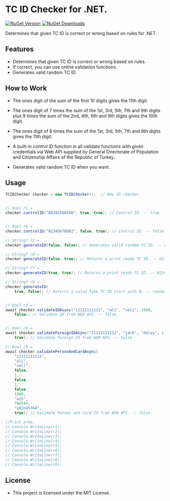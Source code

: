 
# TC ID Checker for .NET. 

[![NuGet Version](https://img.shields.io/nuget/v/TCIDChecker_NET.svg?style=flat&label=nuget&color=brightgreen&logo=nuget)](https://www.nuget.org/packages/TCIDChecker_NET/) [![NuGet Downloads](https://img.shields.io/nuget/dt/TCIDChecker_NET.svg?color=brightgreen&?style=flat&logo=nuget)](https://www.nuget.org/packages/TCIDChecker_NET/)

   

 Determines that given TC ID is correct or wrong based on rules for .NET.

## Features

* Determines that given TC ID is correct or wrong based on rules.
* If correct, you can use online validation functions.
* Generates valid random TC ID.



## How to Work

* The ones digit of the sum of the first 10 digits gives the 11th digit.

* The ones digit of 7 times the sum of the 1st, 3rd, 5th, 7th and 9th digits plus 9 times the sum of the 2nd, 4th, 6th and 8th digits gives the 10th digit.

* The ones digit of 8 times the sum of the 1st, 3rd, 5th, 7th and 9th digits gives the 11th digit.

* A built-in control ID function in all validate functions with given credentials via Web API supplied by General Directorate of Population and Citizenship Affairs of the Republic of Turkey.
  
*  Generates valid random TC ID when you want.


## Usage
 

```c#
TCIDChecker checker = new TCIDChecker();  // New ID checker.


// bool r1 =
checker.controlID("08392566548", true, true); // Control ID. -- true


// bool r6 =
checker.controlID("02345678982", false, true); // Control ID. -- false

// String? r2 =
checker.generateID(false, false); // Generates valid random TC ID. -- random int.

// String? r8 =
checker.generateID(false, true); // Returns a print ready TC ID. -- 02345678982.

// String? r7 =
checker.generateID(true, true); // Returns a print ready TC ID. -- 02345678982.

// String? r9 =
checker.generateID(
    true, false); // Returns a valid fake TC ID start with 0. -- random int.


// bool r3 =
await checker.validateIDAsync("11111111111", "ali", "veli", 1900,
    false); // Validate ID from WEB API. -- false


// bool r4 =
await checker.validateForeignIDAsync("11111111111", "jack", "delay", 1, 1, 1900,
    true); // Validate foreign ID from WEB API. -- false

// bool r5 =
await checker.validatePersonAndCardAsync(
    "11111111111",
    "ali",
    "veli",
    false,
    1,
    false,
    1,
    false,
    1900,
    "a15",
    796544,
    "y02n45764",
    true); // Validate Person and Card ID from WEB API. -- false

//Print area.
// Console.WriteLine(r1);
// Console.WriteLine(r2);
// Console.WriteLine(r3);
// Console.WriteLine(r4);
// Console.WriteLine(r5);
// Console.WriteLine(r6);
// Console.WriteLine(r7);
// Console.WriteLine(r8);
// Console.WriteLine(r9);
```



## License

* This project is licensed under the MIT License.



